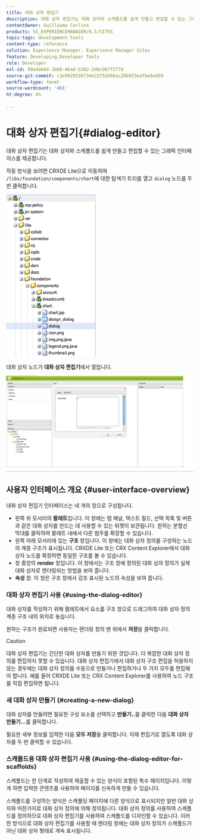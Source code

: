 ```yaml
---
title: 대화 상자 편집기
description: 대화 상자 편집기는 대화 상자와 스캐폴드를 쉽게 만들고 편집할 수 있는 그래픽 인터페이스를 제공합니다.
contentOwner: Guillaume Carlino
products: SG_EXPERIENCEMANAGER/6.5/SITES
topic-tags: development-tools
content-type: reference
solution: Experience Manager, Experience Manager Sites
feature: Developing,Developer Tools
role: Developer
exl-id: 99ada664-1b08-4bad-b382-2d8c967f2f74
source-git-commit: c3e9029236734e22f5d266ac26b923eafbe0a459
workflow-type: tm+mt
source-wordcount: '461'
ht-degree: 0%

---
```


# 대화 상자 편집기{#dialog-editor}

대화 상자 편집기는 대화 상자와 스캐폴드를 쉽게 만들고 편집할 수 있는 그래픽 인터페이스를 제공합니다.

작동 방식을 보려면 CRXDE Lite으로 이동하여 `/libs/foundation/components/chart`에 대한 탐색기 트리를 열고 `dialog` 노드를 두 번 클릭합니다.

![chlimage_1-247](assets/chlimage_1-247.png)

대화 상자 노드가 **대화 상자 편집기**&#x200B;에서 열립니다.

![screen_shot_2012-02-01at25033pm](assets/screen_shot_2012-02-01at25033pm.png)

## 사용자 인터페이스 개요 {#user-interface-overview}

대화 상자 편집기 인터페이스는 네 개의 창으로 구성됩니다.

* 왼쪽 위 모서리의 **팔레트**&#x200B;입니다. 이 창에는 탭 패널, 텍스트 필드, 선택 목록 및 버튼과 같은 대화 상자를 만드는 데 사용할 수 있는 위젯이 보관됩니다. 원하는 분할선 막대를 클릭하여 팔레트 내에서 다른 범주를 확장할 수 있습니다.
* 왼쪽 아래 모서리에 있는 **구조** 창입니다. 이 창에는 대화 상자 정의를 구성하는 노드의 계층 구조가 표시됩니다. CRXDE Lite 또는 CRX Content Explorer에서 대화 상자 노드를 확장하면 동일한 구조를 볼 수 있습니다.
* 창 중앙의 **render** 창입니다. 이 창에서는 구조 창에 정의된 대화 상자 정의가 실제 대화 상자로 렌더링되는 방법을 보여 줍니다.
* **속성** 창. 이 창은 구조 창에서 강조 표시된 노드의 속성을 보여 줍니다.

### 대화 상자 편집기 사용 {#using-the-dialog-editor}

대화 상자를 작성하기 위해 팔레트에서 요소를 구조 창으로 드래그하여 대화 상자 정의 계층 구조 내의 위치로 놓습니다.

원하는 구조가 완료되면 사용자는 렌더링 창의 맨 위에서 **저장**&#x200B;을 클릭합니다.

>[!CAUTION]
>
>대화 상자 편집기는 간단한 대화 상자를 만들기 위한 것입니다. 더 복잡한 대화 상자 정의를 편집하지 못할 수 있습니다. 대화 상자 편집기에서 대화 상자 구조 편집을 허용하지 않는 경우에는 대화 상자 정의를 수동으로 만들거나 편집하거나 두 가지 모두를 편집해야 합니다. 예를 들어 CRXDE Lite 또는 CRX Content Explorer를 사용하여 노드 구조를 직접 편집하면 됩니다.

### 새 대화 상자 만들기 {#creating-a-new-dialog}

대화 상자를 만들려면 필요한 구성 요소를 선택하고 **만들기..**&#x200B;를 클릭한 다음 **대화 상자 만들기...**&#x200B;를 클릭합니다.

필요한 세부 정보를 입력한 다음 **모두 저장**&#x200B;을 클릭합니다. 이제 편집기로 열도록 대화 상자를 두 번 클릭할 수 있습니다.

### 스캐폴드용 대화 상자 편집기 사용 {#using-the-dialog-editor-for-scaffolds}

스캐폴드는 한 단계로 작성하여 제출할 수 있는 양식이 포함된 특수 페이지입니다. 이렇게 하면 입력한 콘텐츠를 사용하여 페이지를 신속하게 만들 수 있습니다.

스캐폴드를 구성하는 양식은 스캐폴딩 페이지에 다른 양식으로 표시되지만 일반 대화 상자와 마찬가지로 대화 상자 정의에 의해 정의됩니다. 대화 상자 정의를 사용하여 스캐폴드를 정의하므로 대화 상자 편집기를 사용하여 스캐폴드를 디자인할 수 있습니다. 이러한 방식으로 대화 상자 편집기를 사용할 때 렌더링 창에는 대화 상자 정의가 스캐폴드가 아닌 대화 상자 형태로 계속 표시됩니다.
